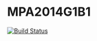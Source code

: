 MPA2014G1B1
===========
[![Build Status](https://travis-ci.org/IUT-Blagnac/MPA2014G1B1.svg?branch=master)](https://travis-ci.org/IUT-Blagnac/MPA2014G1B1)
